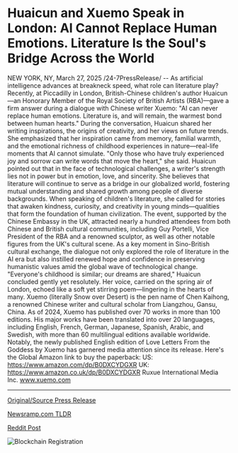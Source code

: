 # Huaicun and Xuemo Speak in London: AI Cannot Replace Human Emotions. Literature Is the Soul's Bridge Across the World

NEW YORK, NY, March 27, 2025 /24-7PressRelease/ -- As artificial intelligence advances at breakneck speed, what role can literature play?Recently, at Piccadilly in London, British-Chinese children's author Huaicun—an Honorary Member of the Royal Society of British Artists (RBA)—gave a firm answer during a dialogue with Chinese writer Xuemo: "AI can never replace human emotions. Literature is, and will remain, the warmest bond between human hearts."  During the conversation, Huaicun shared her writing inspirations, the origins of creativity, and her views on future trends. She emphasized that her inspiration came from memory, familial warmth, and the emotional richness of childhood experiences in nature—real-life moments that AI cannot simulate. "Only those who have truly experienced joy and sorrow can write words that move the heart," she said.  Huaicun pointed out that in the face of technological challenges, a writer's strength lies not in power but in emotion, love, and sincerity. She believes that literature will continue to serve as a bridge in our globalized world, fostering mutual understanding and shared growth among people of diverse backgrounds. When speaking of children's literature, she called for stories that awaken kindness, curiosity, and creativity in young minds—qualities that form the foundation of human civilization.  The event, supported by the Chinese Embassy in the UK, attracted nearly a hundred attendees from both Chinese and British cultural communities, including Guy Portelli, Vice President of the RBA and a renowned sculptor, as well as other notable figures from the UK's cultural scene.  As a key moment in Sino-British cultural exchange, the dialogue not only explored the role of literature in the AI era but also instilled renewed hope and confidence in preserving humanistic values amid the global wave of technological change.  "Everyone's childhood is similar; our dreams are shared," Huaicun concluded gently yet resolutely. Her voice, carried on the spring air of London, echoed like a soft yet stirring poem—lingering in the hearts of many.  Xuemo (literally Snow over Desert) is the pen name of Chen Kaihong, a renowned Chinese writer and cultural scholar from Liangzhou, Gansu, China. As of 2024, Xuemo has published over 70 works in more than 100 editions. His major works have been translated into over 20 languages, including English, French, German, Japanese, Spanish, Arabic, and Swedish, with more than 60 multilingual editions available worldwide.   Notably, the newly published English edition of Love Letters From the Goddess by Xuemo has garnered media attention since its release.  Here's the Global Amazon link to buy the paperback:  US: https://www.amazon.com/dp/B0DXCYDGXR UK: https://www.amazon.co.uk/dp/B0DXCYDGXR  Ruxue International Media Inc. www.xuemo.com 

---

[Original/Source Press Release](https://www.24-7pressrelease.com/press-release/521022/huaicun-and-xuemo-speak-in-london-ai-cannot-replace-human-emotions-literature-is-the-souls-bridge-across-the-world)
                    

[Newsramp.com TLDR](https://newsramp.com/curated-news/huaicun-and-xuemo-discuss-the-irreplaceable-role-of-human-emotions-in-literature/cd01e053adf0c94d842cb463db76276a) 

 



[Reddit Post](https://www.reddit.com/r/BookNews/comments/1jl6rvz/huaicun_and_xuemo_discuss_the_irreplaceable_role/) 



![Blockchain Registration](https://cdn.newsramp.app/24-7PressRelease/qrcode/253/27/larkZLb6.webp)